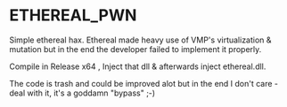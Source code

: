 # ETHEREAL_PWN

Simple ethereal hax.
Ethereal made heavy use of VMP's virtualization & mutation but in the end the developer failed to implement it properly.

Compile in Release x64 , Inject that dll & afterwards inject ethereal.dll.

The code is trash and could be improved alot but in the end I don't care - deal with it, it's a goddamn "bypass" ;-)
